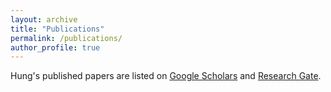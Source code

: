 ```yaml
---
layout: archive
title: "Publications"
permalink: /publications/
author_profile: true
---
```


Hung's published papers are listed on [Google Scholars](https://scholar.google.com/citations?user=NDDWXZsAAAAJ) and [Research Gate](https://www.researchgate.net/profile/Hung-Nguyen-88).

